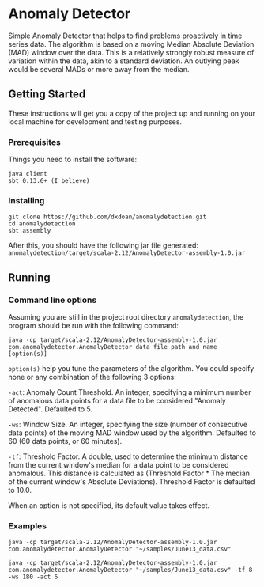 # Anomaly Detector
Simple Anomaly Detector that helps to find problems proactively in time series data. The algorithm is based on a moving Median Absolute Deviation (MAD) window over the data. This is a relatively strongly robust measure of variation within the data, akin to a standard deviation. An outlying peak would be several MADs or more away from the median.

## Getting Started
These instructions will get you a copy of the project up and running on your local machine for development and testing purposes.

### Prerequisites
Things you need to install the software:
```
java client
sbt 0.13.6+ (I believe)
```

### Installing
```
git clone https://github.com/dxdoan/anomalydetection.git
cd anomalydetection
sbt assembly
```
After this, you should have the following jar file generated: `anomalydetection/target/scala-2.12/AnomalyDetector-assembly-1.0.jar`
## Running
### Command line options
Assuming you are still in the project root directory `anomalydetection`, the program should be run with the following command:
```
java -cp target/scala-2.12/AnomalyDetector-assembly-1.0.jar com.anomalydetector.AnomalyDetector data_file_path_and_name [option(s)]
```
`option(s)` help you tune the parameters of the algorithm. You could specify none or any combination of the following 3 options:

`-act`: Anomaly Count Threshold. An integer, specifying a minimum number of anomalous data points for a data file to be considered "Anomaly Detected". Defaulted to 5.

`-ws`: Window Size. An integer, specifying the size (number of consecutive data points) of the moving MAD window used by the algorithm. Defaulted to 60 (60 data points, or 60 minutes).

`-tf`: Threshold Factor. A double, used to determine the minimum distance from the current window's median for a data point to be considered anomalous. This distance is calculated as (Threshold Factor * The median of the current window's Absolute Deviations). Threshold Factor is defaulted to 10.0.

When an option is not specified, its default value takes effect.

### Examples
```
java -cp target/scala-2.12/AnomalyDetector-assembly-1.0.jar com.anomalydetector.AnomalyDetector "~/samples/June13_data.csv"
```
```
java -cp target/scala-2.12/AnomalyDetector-assembly-1.0.jar com.anomalydetector.AnomalyDetector "~/samples/June13_data.csv" -tf 8 -ws 180 -act 6
```
